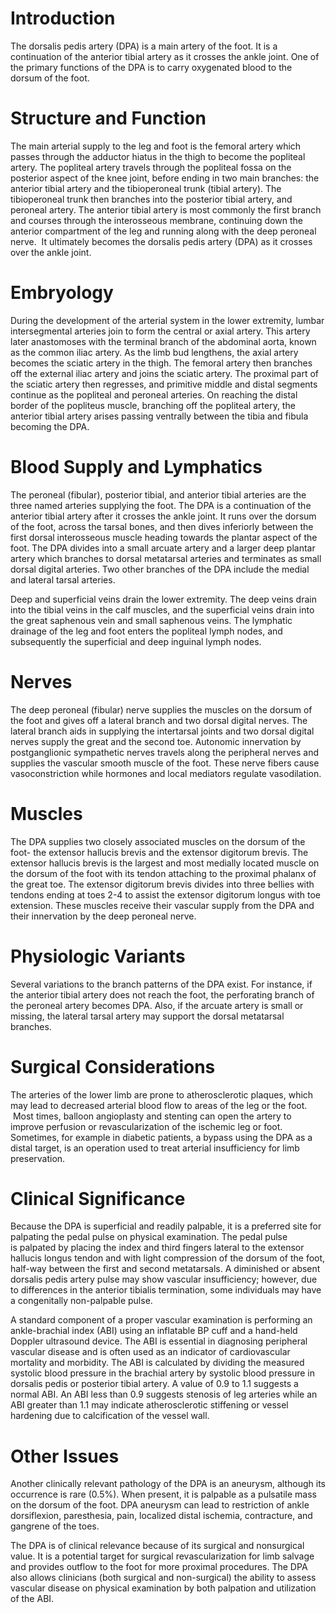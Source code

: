 # Introduction

The dorsalis pedis artery (DPA) is a main artery of the foot. It is a continuation of the anterior tibial artery as it crosses the ankle joint. One of the primary functions of the DPA is to carry oxygenated blood to the dorsum of the foot.

# Structure and Function

The main arterial supply to the leg and foot is the femoral artery which passes through the adductor hiatus in the thigh to become the popliteal artery. The popliteal artery travels through the popliteal fossa on the posterior aspect of the knee joint, before ending in two main branches: the anterior tibial artery and the tibioperoneal trunk (tibial artery). The tibioperoneal trunk then branches into the posterior tibial artery, and peroneal artery. The anterior tibial artery is most commonly the first branch and courses through the interosseous membrane, continuing down the anterior compartment of the leg and running along with the deep peroneal nerve.  It ultimately becomes the dorsalis pedis artery (DPA) as it crosses over the ankle joint.

# Embryology

During the development of the arterial system in the lower extremity, lumbar intersegmental arteries join to form the central or axial artery. This artery later anastomoses with the terminal branch of the abdominal aorta, known as the common iliac artery. As the limb bud lengthens, the axial artery becomes the sciatic artery in the thigh. The femoral artery then branches off the external iliac artery and joins the sciatic artery. The proximal part of the sciatic artery then regresses, and primitive middle and distal segments continue as the popliteal and peroneal arteries. On reaching the distal border of the popliteus muscle, branching off the popliteal artery, the anterior tibial artery arises passing ventrally between the tibia and fibula becoming the DPA.

# Blood Supply and Lymphatics

The peroneal (fibular), posterior tibial, and anterior tibial arteries are the three named arteries supplying the foot. The DPA is a continuation of the anterior tibial artery after it crosses the ankle joint. It runs over the dorsum of the foot, across the tarsal bones, and then dives inferiorly between the first dorsal interosseous muscle heading towards the plantar aspect of the foot. The DPA divides into a small arcuate artery and a larger deep plantar artery which branches to dorsal metatarsal arteries and terminates as small dorsal digital arteries. Two other branches of the DPA include the medial and lateral tarsal arteries.

Deep and superficial veins drain the lower extremity. The deep veins drain into the tibial veins in the calf muscles, and the superficial veins drain into the great saphenous vein and small saphenous veins. The lymphatic drainage of the leg and foot enters the popliteal lymph nodes, and subsequently the superficial and deep inguinal lymph nodes.

# Nerves

The deep peroneal (fibular) nerve supplies the muscles on the dorsum of the foot and gives off a lateral branch and two dorsal digital nerves. The lateral branch aids in supplying the intertarsal joints and two dorsal digital nerves supply the great and the second toe. Autonomic innervation by postganglionic sympathetic nerves travels along the peripheral nerves and supplies the vascular smooth muscle of the foot. These nerve fibers cause vasoconstriction while hormones and local mediators regulate vasodilation.

# Muscles

The DPA supplies two closely associated muscles on the dorsum of the foot- the extensor hallucis brevis and the extensor digitorum brevis. The extensor hallucis brevis is the largest and most medially located muscle on the dorsum of the foot with its tendon attaching to the proximal phalanx of the great toe. The extensor digitorum brevis divides into three bellies with tendons ending at toes 2-4 to assist the extensor digitorum longus with toe extension. These muscles receive their vascular supply from the DPA and their innervation by the deep peroneal nerve.

# Physiologic Variants

Several variations to the branch patterns of the DPA exist. For instance, if the anterior tibial artery does not reach the foot, the perforating branch of the peroneal artery becomes DPA. Also, if the arcuate artery is small or missing, the lateral tarsal artery may support the dorsal metatarsal branches.

# Surgical Considerations

The arteries of the lower limb are prone to atherosclerotic plaques, which may lead to decreased arterial blood flow to areas of the leg or the foot.  Most times, balloon angioplasty and stenting can open the artery to improve perfusion or revascularization of the ischemic leg or foot. Sometimes, for example in diabetic patients, a bypass using the DPA as a distal target, is an operation used to treat arterial insufficiency for limb preservation.

# Clinical Significance

Because the DPA is superficial and readily palpable, it is a preferred site for palpating the pedal pulse on physical examination. The pedal pulse is palpated by placing the index and third fingers lateral to the extensor hallucis longus tendon and with light compression of the dorsum of the foot, half-way between the first and second metatarsals. A diminished or absent dorsalis pedis artery pulse may show vascular insufficiency; however, due to differences in the anterior tibialis termination, some individuals may have a congenitally non-palpable pulse.

A standard component of a proper vascular examination is performing an ankle-brachial index (ABI) using an inflatable BP cuff and a hand-held Doppler ultrasound device. The ABI is essential in diagnosing peripheral vascular disease and is often used as an indicator of cardiovascular mortality and morbidity. The ABI is calculated by dividing the measured systolic blood pressure in the brachial artery by systolic blood pressure in dorsalis pedis or posterior tibial artery. A value of 0.9 to 1.1 suggests a normal ABI. An ABI less than 0.9 suggests stenosis of leg arteries while an ABI greater than 1.1 may indicate atherosclerotic stiffening or vessel hardening due to calcification of the vessel wall.

# Other Issues

Another clinically relevant pathology of the DPA is an aneurysm, although its occurrence is rare (0.5%). When present, it is palpable as a pulsatile mass on the dorsum of the foot. DPA aneurysm can lead to restriction of ankle dorsiflexion, paresthesia, pain, localized distal ischemia, contracture, and gangrene of the toes.

The DPA is of clinical relevance because of its surgical and nonsurgical value. It is a potential target for surgical revascularization for limb salvage and provides outflow to the foot for more proximal procedures. The DPA also allows clinicians (both surgical and non-surgical) the ability to assess vascular disease on physical examination by both palpation and utilization of the ABI.